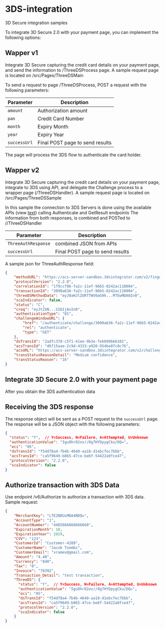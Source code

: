 # 3DS-integration

3D Secure integration samples

To integrate 3D Secure 2.0 with your payment page, you can implement the following options:

## Wapper v1

Integrate 3D Secure capturing the credit card details on your payment page, and send the information to /ThreeDSProcess page. 
A sample request page is located on /src/Pages/ThreeDSMain

To send a request to page /ThreeDSProcess, POST a request with the following parameters:

| Parameter | Description |
| --- | --- |
| `amount` | Authorization amount |
| `pan` | Credit Card Number |
| `month` | Expiry Month |
| `year` | Expiry Year |
| `successUrl` | Final POST page to send results |


The page will process the 3DS flow to authenticate the card holder.

## Wapper v2

 Integrate 3D Secure capturing the credit card details on your payment page, integrate to 3DS using API, and delegate the Challenge process to a wrapper page (/ThreeDSHandler).
 A sample request page is located on /src/Pages/ThreeDSSample

In this sample the connection to 3DS Servers is done using the available APIs (view [text](https://docs.3dsintegrator.com/docs/3ds-api)) calling Authenticate and GetResult endpoints
The information from both responses, is combined and POSTed to //ThreeDSHandler

| Parameter | Description |
| --- | --- |
| `ThreeAuthResponse` | combined JSON from APIs |
| `successUrl` | Final POST page to send results |



A sample json for ThreeAuthResponse field:

``` json
{
    "methodURL": "https://acs-server-sandbox.3dsintegrator.com/v2/fingerprint",
    "protocolVersion": "2.2.0",
    "correlationId": "1f9ccf06-fa2c-11ef-96b5-0242ac110004",
    "transactionId": "3090a636-fa2c-11ef-96b5-0242ac110004",
    "threeDSMethodData": "eyJ0aHJlZURTTWV0aG9k...MTEwMDA0In0",
    "scaIndicator": false,
    "status": "C",
    "creq": "eyJtZXN...SI6IjAxIn0",
    "authenticationType": "01",
    "challengeWindowURL": {
        "href": "/authenticate/challenge/3090a636-fa2c-11ef-96b5-0242ac110004",
        "rel": "authenticate",
        "type": "GET"
    },
    "dsTransId": "2adfc378-c5f1-41ee-9b3e-feb699b66101",
    "acsTransId": "d6f15aae-2c9d-4333-a920-954be07c0c76",
    "acsURL": "https://acs-server-sandbox.3dsintegrator.com/v2/challenge/ui",
    "transStatusReasonDetail": "Medium confidence",
    "transStatusReason": "16"
}
```

## Integrate 3D Secure 2.0 with your payment page

After you obtain the 3DS authentication data 

## Receiving the 3DS response

The response object will be sent as a POST request to the `successUrl` page.
The response will be a JSON object with the following parameters:

``` json
{
  "status": "Y",  // Y=Success, N=Failure, A=Attempted, U=Unknown
  "authenticationValue": "IguOhr82ov//0g7HYDpygCku/DQ=",
  "eci": "05",
  "dsTransId": "f54d78a4-7b4b-4640-aa18-d1ebcfec7bbb",
  "acsTransId": "ca5f9649-b865-47ce-be6f-54422a0fce47",
  "protocolVersion": "2.2.0",
  "scaIndicator": false
}
```

## Authorize transaction with 3DS Data

Use endpoint /v6/Authorize to authorize a transaction with 3DS data.
Sample request:

``` json
{
    "MerchantKey": "LTE2NDUxMDA4NDQ=",
    "AccountType": "1",
    "AccountNumber": "4485666666666668",
    "ExpirationMonth": 10,
    "ExpirationYear": 2029,
    "CVV": "123",
    "CustomerId": "Customer-4289",
    "CustomerName": "Jacob Toombs",
    "CustomerEmail": "xramex@gmail.com",
    "Amount": "4.40",
    "Currency": "840",
    "Tax": "0",
    "Invoice": "78392",
    "Transaction_Detail": "test transaction",
    "ThreeDS": {
      "status": "Y",  // Y=Success, N=Failure, A=Attempted, U=Unknown
      "authenticationValue": "IguOhr82ov//0g7HYDpygCku/DQ=",
      "eci": "05",
      "dsTransId": "f54d78a4-7b4b-4640-aa18-d1ebcfec7bbb",
      "acsTransId": "ca5f9649-b865-47ce-be6f-54422a0fce47",
      "protocolVersion": "2.2.0",
      "scaIndicator": false
    }
}
```
